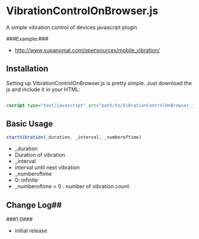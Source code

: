 # VibrationControlOnBrowser.js #

A simple vibration control of devices javascript plugin

###Example:###
- http://www.supanomal.com/opensources/mobile_vibration/




## Installation ##
Setting up VibrationControlOnBrowser.js is pretty simple. Just download the js and include it in your HTML:

```HTML

<script type="text/javascript" src="path/to/VibrationControlOnBrowser.js"></script>

```


## Basic Usage ##

```javascript
startVibration(_duration, _interval, _numberoftime)
```
* _duration
 * Duration of vibration
* _interval
 * interval until next vibration
* _numberoftime
 * 0: infinite
 * _numberoftime > 0 : number of vibration count
 
 
## Change Log##

###1.0###
* initial release